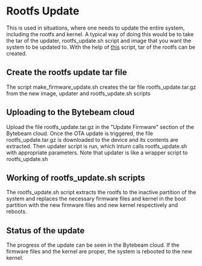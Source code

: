 # Rootfs Update

This is used in situations, where one needs to update the entire system, including the
rootfs and kernel.  A typical way of doing this would be to take the
tar of the updater, rootfs_update.sh script and image that you want the system to be updated to. 
With the help of [this](https://github.com/bytebeamio/uplink/blob/main/scripts/create-beaglebone-img.sh) script,
tar of the rootfs can be created.

## Create the rootfs update tar file
The script make_firmware_update.sh creates the tar file rootfs_update.tar.gz from the 
new image, updater and rootfs_update.sh scripts

## Uploading to the Bytebeam cloud
Upload the file rootfs_update.tar.gz in the "Update Firmware" section of the Bytebeam
cloud. Once the OTA update is triggered, the file rootfs_update.tar.gz is downloaded to
the device and its contents are extracted. Then updater script is run, which inturn
calls rootfs_update.sh with appropriate parameters. Note that updater is like a wrapper
script to rootfs_update.sh 

## Working of rootfs_update.sh scripts
The rootfs_update.sh script extracts the rootfs to the inactive partition of the system
and replaces the necessary firmware files and kernel in the boot partition with the new
firmware files and new kernel respectively and reboots.

## Status of the update
The progress of the update can be seen in the Bytebeam cloud. If the 
firmware files and the kernel are proper, the system is rebooted to the new kernel.
